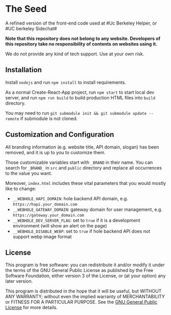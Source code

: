 # The Seed

A refined version of the front-end code used at #Uc Berkeley Helper, or #UC berkeley Sidechat#

**Note that this repository does not belong to any website. Developers of this repository take no responsibility of contents on websites using it.**

 We do not provide any kind of tech support. Use at your own risk.

## Installation

Install `nodejs` and run `npm install` to install requirements.

As a normal Create-React-App project, run `npm start` to start local dev server,
and run `npm run build` to build production HTML files into `build` directory.

You may need to run `git submodule init && git submodule update --remote` if submodule is not cloned.

## Customization and Configuration

All branding information (e.g. website title, API domain, slogan) has been removed, and it is up to you to customize them.

Those customizable variables start with `_BRAND` in their name.
You can search for `_BRAND_` in `src` and `public` directory and replace all occurrences to the value you want.

Moreover, `index.html` includes these vital parameters that you would mostly like to change:

- `__WEBHOLE_HAPI_DOMAIN`: hole backend API domain, e.g. `https://hapi.your_domain.com`
- `__WEBHOLE_GATEWAY_DOMAIN`: gateway domain for user management, e.g. `https://gateway.your_domain.com`
- `__WEBHOLE_DEV_SERVER_FLAG`: set to `true` if it is a development environment (will show an alert on the page)
- `__WEBHOLE_DISABLE_WEBP`: set to `true` if hole backend API does not support webp image format

## License

This program is free software: you can redistribute it and/or modify it under the terms of the GNU General Public License as published by the Free Software Foundation, either version 3 of the License, or (at your option) any later version.

This program is distributed in the hope that it will be useful, but WITHOUT ANY WARRANTY; without even the implied warranty of MERCHANTABILITY or FITNESS FOR A PARTICULAR PURPOSE. See the [GNU General Public License](https://www.gnu.org/licenses/gpl-3.0.zh-cn.html) for more details.
